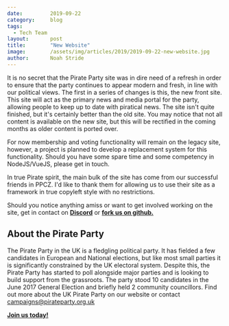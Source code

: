```yaml
---
date:         2019-09-22
category:     blog
tags:
  - Tech Team
layout:       post
title:        "New Website"
image:        /assets/img/articles/2019/2019-09-22-new-website.jpg
author:       Noah Stride
---
```


It is no secret that the Pirate Party site was in dire need of a refresh in order to ensure that the party continues to appear modern and fresh, in line with our political views. The first in a series of changes is this, the new front site. This site will act as the primary news and media portal for the party, allowing people to keep up to date with piratical news. The site isn't quite finished, but it's certainly better than the old site. You may notice that not all content is available on the new site, but this will be rectified in the coming months as older content is ported over.

For now membership and voting functionality will remain on the legacy site, however, a project is planned to develop a replacement system for this functionality. Should you have some spare time and some competency in NodeJS/VueJS, please get in touch.

In true Pirate spirit, the main bulk of the site has come from our successful friends in PPCZ. I'd like to thank them for allowing us to use their site as a framework in true copyleft style with no restrictions. 

Should you notice anything amiss or want to get involved working on the site, get in contact on [**Discord**](https://discord.pirateparty.org.uk) or [**fork us on github.**](https://github.com/ppuk/jekyll-site)

## About the Pirate Party ##

The Pirate Party in the UK is a fledgling political party. It has fielded a few candidates in European and National elections, but like most small parties it is significantly constrained by the UK electoral system. Despite this, the Pirate Party has started to poll alongside major parties and is looking to build support from the grassroots. The party stood 10 candidates in the June 2017 General Election and briefly held 2 community councillors.
Find out more about the UK Pirate Party on our website or contact campaigns@pirateparty.org.uk

[**Join us today!**](https://www.pirateparty.org.uk/join-us)